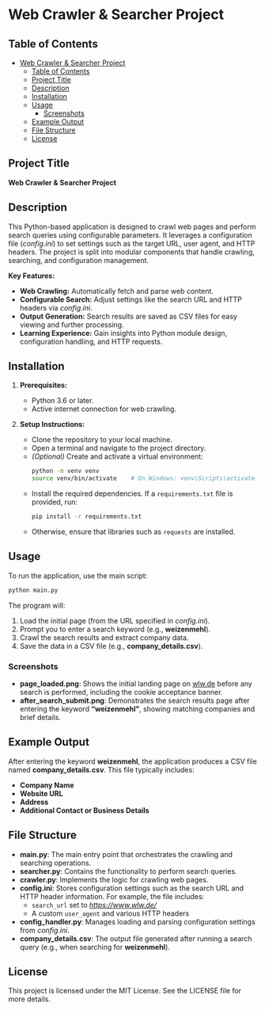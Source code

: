 # Web Crawler & Searcher Project

## Table of Contents

- [Web Crawler \& Searcher Project](#web-crawler--searcher-project)
  - [Table of Contents](#table-of-contents)
  - [Project Title](#project-title)
  - [Description](#description)
  - [Installation](#installation)
  - [Usage](#usage)
    - [Screenshots](#screenshots)
  - [Example Output](#example-output)
  - [File Structure](#file-structure)
  - [License](#license)

## Project Title

**Web Crawler & Searcher Project**

## Description

This Python-based application is designed to crawl web pages and perform search queries using configurable parameters. It leverages a configuration file (*config.ini*) to set settings such as the target URL, user agent, and HTTP headers. The project is split into modular components that handle crawling, searching, and configuration management.

**Key Features:**
- **Web Crawling:** Automatically fetch and parse web content.
- **Configurable Search:** Adjust settings like the search URL and HTTP headers via *config.ini*.
- **Output Generation:** Search results are saved as CSV files for easy viewing and further processing.
- **Learning Experience:** Gain insights into Python module design, configuration handling, and HTTP requests.

## Installation

1. **Prerequisites:**
   - Python 3.6 or later.
   - Active internet connection for web crawling.

2. **Setup Instructions:**
   - Clone the repository to your local machine.
   - Open a terminal and navigate to the project directory.
   - *(Optional)* Create and activate a virtual environment:
     ```bash
     python -m venv venv
     source venv/bin/activate    # On Windows: venv\Scripts\activate
     ```
   - Install the required dependencies. If a `requirements.txt` file is provided, run:
     ```bash
     pip install -r requirements.txt
     ```
   - Otherwise, ensure that libraries such as `requests` are installed.

## Usage

To run the application, use the main script:
```bash
python main.py
```
The program will:
1. Load the initial page (from the URL specified in *config.ini*).
2. Prompt you to enter a search keyword (e.g., **weizenmehl**).
3. Crawl the search results and extract company data.
4. Save the data in a CSV file (e.g., **company_details.csv**).

### Screenshots

- **page_loaded.png**: Shows the initial landing page on [wlw.de](https://www.wlw.de/) before any search is performed, including the cookie acceptance banner.  
- **after_search_submit.png**: Demonstrates the search results page after entering the keyword **“weizenmehl”**, showing matching companies and brief details.

## Example Output

After entering the keyword **weizenmehl**, the application produces a CSV file named **company_details.csv**. This file typically includes:

- **Company Name**
- **Website URL**
- **Address**
- **Additional Contact or Business Details**

## File Structure

- **main.py**: The main entry point that orchestrates the crawling and searching operations.
- **searcher.py**: Contains the functionality to perform search queries.
- **crawler.py**: Implements the logic for crawling web pages.
- **config.ini**: Stores configuration settings such as the search URL and HTTP header information. For example, the file includes:
  - `search_url` set to *https://www.wlw.de/*
  - A custom `user_agent` and various HTTP headers  
- **config_handler.py**: Manages loading and parsing configuration settings from *config.ini*.
- **company_details.csv**: The output file generated after running a search query (e.g., when searching for **weizenmehl**).

## License

This project is licensed under the MIT License. See the LICENSE file for more details.